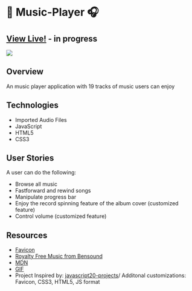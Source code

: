 #  :musical_note: Music-Player :headphones:

## [View Live!](https://apang20.github.io/music-player/) - in progress
<img src='https://user-images.githubusercontent.com/62185859/121281761-0e958500-c89e-11eb-9ae4-113273590e86.png'>





## Overview
An music player application with 19 tracks of music users can enjoy 


## Technologies 
- Imported Audio Files 
- JavaScript
- HTML5
- CSS3


## User Stories
A user can do the following:
- Browse all music
- Fastforward and rewind songs
- Manipulate progress bar
- Enjoy the record spinning feature of the album cover (customized feature)
- Control volume (customized feature)

 

## Resources
- [Favicon](https://icon-icons.com/)
- [Royalty Free Music from Bensound](https://www.bensound.com/royalty-free-music/)
- [MDN](https://developer.mozilla.org/en-US/docs/Web/CSS/object-fit)
- [GIF](https://media.giphy.com/media/5xaOcLrTLTxXq7W4sko/giphy.gif) 
- Project Inspired by: [javascript20-projects](https://github.com/zero-to-mastery/javascript20-projects)/ Additonal customizations: Favicon, CSS3, HTML5, JS format

